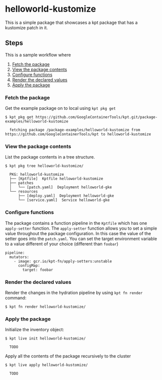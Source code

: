# helloworld-kustomize

This is a simple package that showcases a kpt package that has a kustomize
patch in it.

## Steps

This is a sample workflow where 

1. [Fetch the package](#fetch-the-package)
2. [View the package contents](#view-the-package-contents)
3. [Configure functions](#configure-functions)
4. [Render the declared values](#render-the-declared-values)
5. [Apply the package](#apply-the-package)

### Fetch the package

Get the example package on to local using `kpt pkg get`

    $ kpt pkg get https://github.com/GoogleContainerTools/kpt.git/package-examples/helloworld-kustomize

      fetching package /package-examples/helloworld-kustomize from https://github.com/GoogleContainerTools/kpt to helloworld-kustomize

### View the package contents

List the package contents in a tree structure.

    $ kpt pkg tree helloworld-kustomize/

      PKG: helloworld-kustomize
      ├── [Kptfile]  Kptfile helloworld-kustomize
      ├── patches
      │   └── [patch.yaml]  Deployment helloworld-gke
      └── resources
          ├── [deploy.yaml]  Deployment helloworld-gke
          └── [service.yaml]  Service helloworld-gke

### Configure functions

The package contains a function pipeline in the `Kptfile` which has
one `apply-setter` function.  The `apply-setter` function allows you to
set a simple value throughout the package configuration.  In this case the
value of the setter goes into the `patch.yaml`.  You can set the target
environment variable to a value different of your choice (different
than `foobar`)

    pipeline:
      mutators:
        - image: gcr.io/kpt-fn/apply-setters:unstable
          configMap:
            target: foobar


### Render the declared values

Render the changes in the hydration pipeline by using `kpt fn render` command:

    $ kpt fn render helloworld-kustomize/

### Apply the package

Initialize the inventory object:

    $ kpt live init helloworld-kustomize/

      TODO


Apply all the contents of the package recursively to the cluster

    $ kpt live apply helloworld-kustomize/

      TODO
